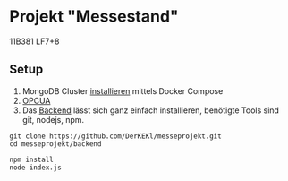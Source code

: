 # Projekt "Messestand"
11B381 LF7+8

## Setup
1. MongoDB Cluster [installieren](https://github.com/DerKEKl/messeprojekt/tree/127c5def0599ca07f45cda321155378ab021de59/mongodb-cluster) mittels Docker Compose
2. [OPCUA](https://github.com/DerKEKl/messeprojekt/tree/127c5def0599ca07f45cda321155378ab021de59/opcua)
3. Das [Backend](https://github.com/DerKEKl/messeprojekt/tree/127c5def0599ca07f45cda321155378ab021de59/backend) lässt sich ganz einfach installieren, benötigte Tools sind git, nodejs, npm.
```
git clone https://github.com/DerKEKl/messeprojekt.git
cd messeprojekt/backend

npm install
node index.js
```
